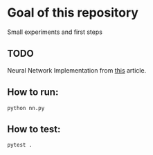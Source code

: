 # Goal of this repository

Small experiments and first steps

## TODO

Neural Network Implementation from [this](https://victorzhou.com/blog/intro-to-neural-networks) article.

## How to run:

`python nn.py`

## How to test:

`pytest .`